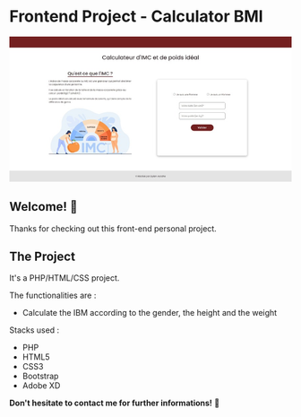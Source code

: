 # Frontend Project - Calculator BMI

![Design preview for the Tip calculator app coding challenge](./images/calculateur-imc.jpg)

## Welcome! 👋

Thanks for checking out this front-end personal project.

## The Project

It's a PHP/HTML/CSS project. 

The functionalities are :
- Calculate the IBM according to the gender, the height and the weight

Stacks used :
- PHP
- HTML5
- CSS3
- Bootstrap
- Adobe XD

**Don't hesitate to contact me for further informations!** 🚀
